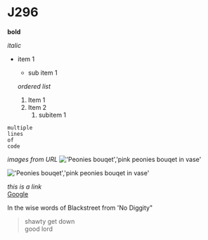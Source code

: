 # J296
**bold**

*italic* 

* item 1
  * sub item 1
  
  *ordered list*
  1. Item 1 
  2. Item 2
      1. subitem 1
      
```
multiple 
lines 
of 
code
```
*images from URL*
!['Peonies bouqet','pink peonies bouqet in vase'](https://dy1yydbfzm05w.cloudfront.net/media/catalog/product/cache/39b52c4cabb46819553175347e38b212/f/a/famingo_peony_vase.jpg)

!['Peonies bouqet','pink peonies bouqet in vase'](/peony.jpg)


*this is a link* <br>
[Google](https://www.google.com/)

In the wise words of Blackstreet from 'No Diggity" 

> shawty get down<br>
> good lord



